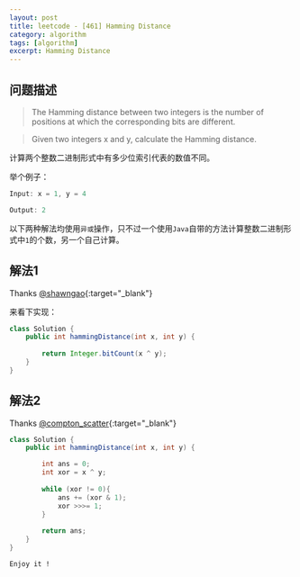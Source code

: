 ```yaml
---
layout: post
title: leetcode - [461] Hamming Distance
category: algorithm
tags: [algorithm]
excerpt: Hamming Distance
---
```


## 问题描述  

> The Hamming distance between two integers is the number of positions at which the corresponding bits are different.  

> Given two integers x and y, calculate the Hamming distance.  

计算两个整数二进制形式中有多少位索引代表的数值不同。  


举个例子：  

``` java
Input: x = 1, y = 4

Output: 2
```

以下两种解法均使用`异或`操作，只不过一个使用`Java`自带的方法计算整数二进制形式中`1`的个数，另一个自己计算。  


## 解法1  

Thanks [@shawngao](https://leetcode.com/problems/hamming-distance/discuss/94698/Java-1-Line-Solution-%3AD){:target="_blank"}  


来看下实现：  


``` java
class Solution {
    public int hammingDistance(int x, int y) {
        
        return Integer.bitCount(x ^ y);
    }
}
```

## 解法2  


Thanks [@compton_scatter](https://leetcode.com/problems/hamming-distance/discuss/94698/Java-1-Line-Solution-%3AD){:target="_blank"}  

``` java
class Solution {
    public int hammingDistance(int x, int y) {

        int ans = 0;
        int xor = x ^ y;
        
        while (xor != 0){
            ans += (xor & 1);
            xor >>>= 1;
        }
        
        return ans;
    }
}
```

`Enjoy it ! `